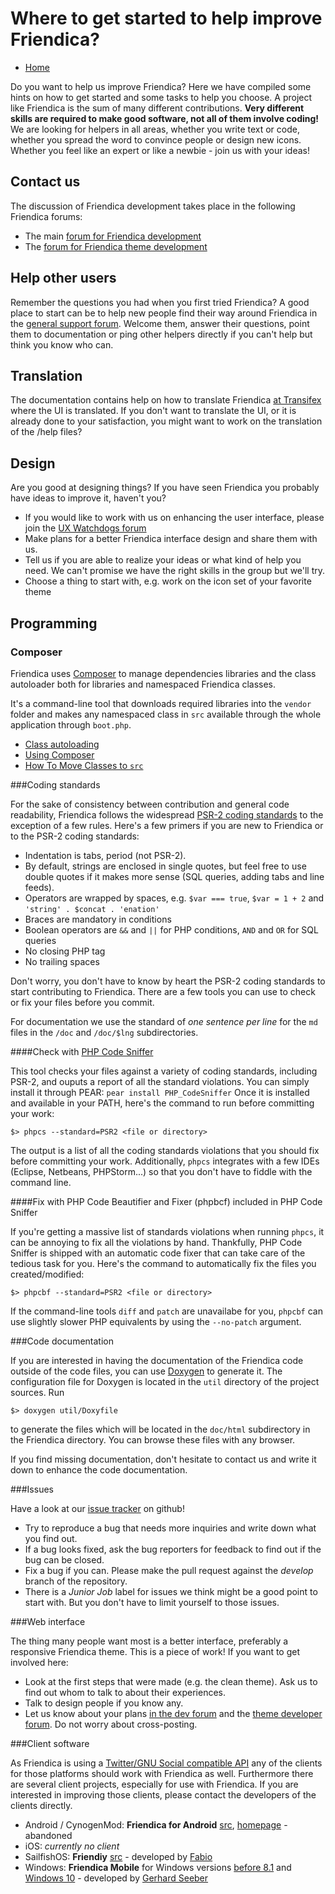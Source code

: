 Where to get started to help improve Friendica?
===============================================

* [Home](help)

Do you want to help us improve Friendica?
Here we have compiled some hints on how to get started and some tasks to help you choose.
A project like Friendica is the sum of many different contributions.
**Very different skills are required to make good software, not all of them involve coding!**
We are looking for helpers in all areas, whether you write text or code, whether you spread the word to convince people or design new icons.
Whether you feel like an expert or like a newbie - join us with your ideas!

Contact us
---

The discussion of Friendica development takes place in the following Friendica forums:

* The main [forum for Friendica development](https://helpers.pyxis.uberspace.de/profile/developers)
* The [forum for Friendica theme development](https://friendica.eu/profile/ftdevs)

Help other users
---

Remember the questions you had when you first tried Friendica?
A good place to start can be to help new people find their way around Friendica in the [general support forum](https://helpers.pyxis.uberspace.de/profile/helpers).
Welcome them, answer their questions, point them to documentation or ping other helpers directly if you can't help but think you know who can.

Translation
---

The documentation contains help on how to translate Friendica [at Transifex](/help/translations) where the UI is translated.
If you don't want to translate the UI, or it is already done to your satisfaction, you might want to work on the translation of the /help files?

Design
---

Are you good at designing things?
If you have seen Friendica you probably have ideas to improve it, haven't you?

* If you would like to work with us on enhancing the user interface, please join the [UX Watchdogs forum](https://fc.oscp.info/profile/ux-watchdogs)
* Make plans for a better Friendica interface design and share them with us.
* Tell us if you are able to realize your ideas or what kind of help you need.
We can't promise we have the right skills in the group but we'll try.
* Choose a thing to start with, e.g. work on the icon set of your favorite theme

Programming
---

### Composer

Friendica uses [Composer](https://getcomposer.org) to manage dependencies libraries and the class autoloader both for libraries and namespaced Friendica classes.

It's a command-line tool that downloads required libraries into the `vendor` folder and makes any namespaced class in `src` available through the whole application through `boot.php`.

* [Class autoloading](help/autoloader)
* [Using Composer](help/Composer)
* [How To Move Classes to `src`](help/Developer-How-To-Move-Classes-to-src)

###Coding standards

For the sake of consistency between contribution and general code readability, Friendica follows the widespread [PSR-2 coding standards](http://www.php-fig.org/psr/psr-2/) to the exception of a few rules.
Here's a few primers if you are new to Friendica or to the PSR-2 coding standards:
 * Indentation is tabs, period (not PSR-2).
 * By default, strings are enclosed in single quotes, but feel free to use double quotes if it makes more sense (SQL queries, adding tabs and line feeds).
 * Operators are wrapped by spaces, e.g. `$var === true`, `$var = 1 + 2` and `'string' . $concat . 'enation'`
 * Braces are mandatory in conditions
 * Boolean operators are `&&` and `||` for PHP conditions, `AND` and `OR` for SQL queries
 * No closing PHP tag
 * No trailing spaces

Don't worry, you don't have to know by heart the PSR-2 coding standards to start contributing to Friendica.
There are a few tools you can use to check or fix your files before you commit.

For documentation we use the standard of *one sentence per line* for the `md` files in the `/doc` and `/doc/$lng` subdirectories.

####Check with [PHP Code Sniffer](https://github.com/squizlabs/PHP_CodeSniffer)

This tool checks your files against a variety of coding standards, including PSR-2, and ouputs a report of all the standard violations.
You can simply install it through PEAR: `pear install PHP_CodeSniffer`
Once it is installed and available in your PATH, here's the command to run before committing your work:

	$> phpcs --standard=PSR2 <file or directory>

The output is a list of all the coding standards violations that you should fix before committing your work.
Additionally, `phpcs` integrates with a few IDEs (Eclipse, Netbeans, PHPStorm...) so that you don't have to fiddle with the command line.

####Fix with PHP Code Beautifier and Fixer (phpbcf) included in PHP Code Sniffer

If you're getting a massive list of standards violations when running `phpcs`, it can be annoying to fix all the violations by hand.
Thankfully, PHP Code Sniffer is shipped with an automatic code fixer that can take care of the tedious task for you.
Here's the command to automatically fix the files you created/modified:

	$> phpcbf --standard=PSR2 <file or directory>

If the command-line tools `diff` and `patch` are unavailabe for you, `phpcbf` can use slightly slower PHP equivalents by using the `--no-patch` argument.

###Code documentation

If you are interested in having the documentation of the Friendica code outside of the code files, you can use [Doxygen](http://doxygen.org) to generate it.
The configuration file for Doxygen is located in the `util` directory of the project sources.
Run

    $> doxygen util/Doxyfile

to generate the files which will be located in the `doc/html` subdirectory in the Friendica directory.
You can browse these files with any browser.

If you find missing documentation, don't hesitate to contact us and write it down to enhance the code documentation.

###Issues

Have a look at our [issue tracker](https://github.com/friendica/friendica) on github!

 * Try to reproduce a bug that needs more inquiries and write down what you find out.
 * If a bug looks fixed, ask the bug reporters for feedback to find out if the bug can be closed.
 * Fix a bug if you can. Please make the pull request against the *develop* branch of the repository.
 * There is a *Junior Job* label for issues we think might be a good point to start with.
   But you don't have to limit yourself to those issues.

###Web interface

The thing many people want most is a better interface, preferably a responsive Friendica theme.
This is a piece of work!
If you want to get involved here:

* Look at the first steps that were made (e.g. the clean theme).
Ask us to find out whom to talk to about their experiences.
* Talk to design people if you know any.
* Let us know about your plans [in the dev forum](https://helpers.pyxis.uberspace.de/profile/developers) and the [theme developer forum](https://friendica.eu/profile/ftdevs).
Do not worry about cross-posting.

###Client software

As Friendica is using a [Twitter/GNU Social compatible API](help/api) any of the clients for those platforms should work with Friendica as well.
Furthermore there are several client projects, especially for use with Friendica.
If you are interested in improving those clients, please contact the developers of the clients directly.

* Android / CynogenMod: **Friendica for Android** [src](https://github.com/max-weller/friendica-for-android), [homepage](http://friendica.android.max-weller.de/) - abandoned
* iOS: *currently no client*
* SailfishOS: **Friendiy** [src](https://kirgroup.com/projects/fabrixxm/harbour-friendly) - developed by [Fabio](https://kirgroup.com/profile/fabrixxm/?tab=profile)
* Windows: **Friendica Mobile** for Windows versions [before 8.1](http://windowsphone.com/s?appid=e3257730-c9cf-4935-9620-5261e3505c67) and [Windows 10](https://www.microsoft.com/store/apps/9nblggh0fhmn) - developed by [Gerhard Seeber](http://mozartweg.dyndns.org/friendica/profile/gerhard/?tab=profile)
